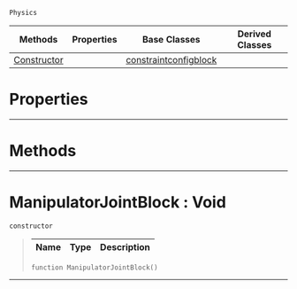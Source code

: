  `Physics`

|Methods|Properties|Base Classes|Derived Classes|
|---|---|---|---|
|[ Constructor](manipulatorjointblock.md#manipulatorjointblock-vo)| |[constraintconfigblock](constraintconfigblock.md)| |


 #  Properties


---  
 #  Methods


---  
 #  ManipulatorJointBlock : Void

 `constructor`

> 
> |Name|Type|Description|
> |---|---|---|
> ```TS:Nada
> function ManipulatorJointBlock()
> ``` 


---  
 

 